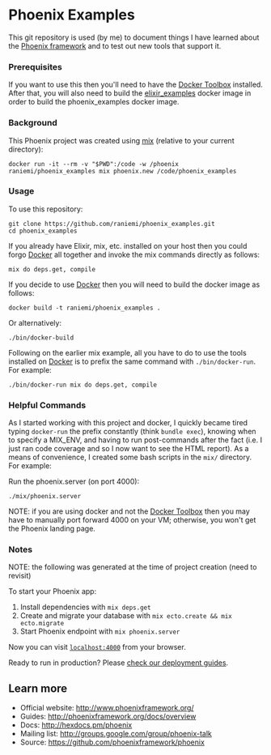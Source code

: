 Phoenix Examples
================

This git repository is used (by me) to document things I have learned about the [Phoenix framework](http://www.phoenixframework.org/) and to test out new tools that support it.

### Prerequisites

If you want to use this then you'll need to have the [Docker Toolbox](https://www.docker.com/docker-toolbox) installed.  After that, you will also need to build the [elixir_examples](https://github.com/raniemi/elixir_examples) docker image in order to build the phoenix_examples docker image.

### Background

This Phoenix project was created using [mix](http://elixir-lang.org/getting-started/mix-otp/introduction-to-mix.html) (relative to your current directory):
```console
docker run -it --rm -v "$PWD":/code -w /phoenix raniemi/phoenix_examples mix phoenix.new /code/phoenix_examples
```

### Usage

To use this repository:
```console
git clone https://github.com/raniemi/phoenix_examples.git
cd phoenix_examples
```

If you already have Elixir, mix, etc. installed on your host then you could forgo [Docker](https://www.docker.com/) all together and invoke the mix commands directly as follows:
```console
mix do deps.get, compile
```

If you decide to use [Docker](https://www.docker.com/) then you will need to build the docker image as follows:

```console
docker build -t raniemi/phoenix_examples .
```

Or alternatively:

```console
./bin/docker-build
```

Following on the earlier mix example, all you have to do to use the tools installed on [Docker](https://www.docker.com/) is to prefix the same command with `./bin/docker-run`.  For example:
```console
./bin/docker-run mix do deps.get, compile
```

### Helpful Commands

As I started working with this project and docker, I quickly became tired typing `docker-run` the prefix constantly (think `bundle exec`), knowing when to specify a MIX_ENV, and having to run post-commands after the fact (i.e. I just ran code coverage and so I now want to see the HTML report).  As a means of convenience, I created some bash scripts in the `mix/` directory. For example:

Run the phoenix.server (on port 4000):
```console
./mix/phoenix.server
```

NOTE: if you are using docker and not the [Docker Toolbox](https://www.docker.com/docker-toolbox) then you may have to manually port forward 4000 on your VM; otherwise, you won't get the Phoenix landing page.

### Notes

NOTE: the following was generated at the time of project creation (need to revisit)

To start your Phoenix app:

  1. Install dependencies with `mix deps.get`
  2. Create and migrate your database with `mix ecto.create && mix ecto.migrate`
  3. Start Phoenix endpoint with `mix phoenix.server`

Now you can visit [`localhost:4000`](http://localhost:4000) from your browser.

Ready to run in production? Please [check our deployment guides](http://www.phoenixframework.org/docs/deployment).

## Learn more

  * Official website: http://www.phoenixframework.org/
  * Guides: http://phoenixframework.org/docs/overview
  * Docs: http://hexdocs.pm/phoenix
  * Mailing list: http://groups.google.com/group/phoenix-talk
  * Source: https://github.com/phoenixframework/phoenix
